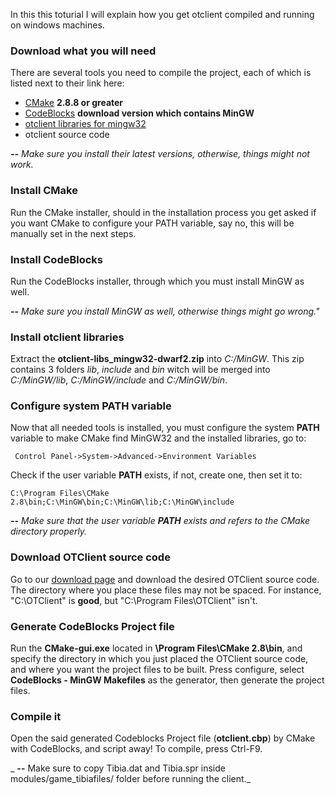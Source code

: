 In this this toturial I will explain how you get otclient compiled and running on windows machines.

### Download what you will need

There are several tools you need to compile the project, each of which is listed next to their link here:

* [CMake](http://www.cmake.org/cmake/resources/software.html) **2.8.8 or greater**
* [CodeBlocks](http://www.codeblocks.org/downloads/26) **download version which contains MinGW**
* [otclient libraries for mingw32](https://github.com/downloads/edubart/otclient/otclient-libs_mingw32-dwarf2.zip)
* otclient source code

_**--** Make sure you install their latest versions, otherwise, things might not work._

### Install CMake
Run the CMake installer, should in the installation process you get asked if you want CMake to configure your PATH variable, say no, this will be manually set in the next steps.

### Install CodeBlocks
Run the CodeBlocks installer, through which you must install MinGW as well. 

_**--** Make sure you install MinGW as well, otherwise things might go wrong."_

### Install otclient libraries
Extract the **otclient-libs_mingw32-dwarf2.zip** into *C:/MinGW*. This zip contains 3 folders *lib*, *include* and *bin* witch will be merged into *C:/MinGW/lib*, *C:/MinGW/include* and *C:/MinGW/bin*.

### Configure system PATH variable
Now that all needed tools is installed, you must configure the system **PATH** variable to make CMake find MinGW32 and the installed libraries, go to:
```
 Control Panel->System->Advanced->Environment Variables
```

Check if the user variable **PATH** exists, if not, create one, then set it to:
```
C:\Program Files\CMake 2.8\bin;C:\MinGW\bin;C:\MinGW\lib;C:\MinGW\include
```

_**--** Make sure that the user variable **PATH** exists and refers to the CMake directory properly._

### Download OTClient source code
Go to our [download page](/download.html) and download the desired OTClient source code. The directory where you place these files may not be spaced. For instance, "C:\OTClient\" is **good**, but "C:\Program Files\OTClient" isn't.

### Generate CodeBlocks Project file
Run the **CMake-gui.exe** located in **\Program Files\CMake 2.8\bin**, and specify the directory in which you just placed the OTClient source code, and where you want the project files to be built. Press configure,  select **CodeBlocks - MinGW Makefiles** as the generator, then generate the project files.

### Compile it
Open the said generated Codeblocks Project file (**otclient.cbp**) by CMake with CodeBlocks, and script away! To compile, press Ctrl-F9.

_ **--** Make sure to copy Tibia.dat and Tibia.spr inside modules/game_tibiafiles/ folder before running the client._